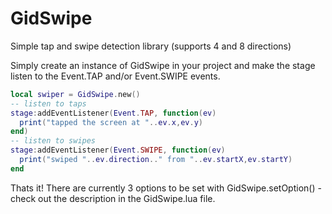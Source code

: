# GidSwipe
Simple tap and swipe detection library (supports 4 and 8 directions)

Simply create an instance of GidSwipe in your project and make the stage listen to the Event.TAP and/or Event.SWIPE events.

```lua
local swiper = GidSwipe.new()
-- listen to taps
stage:addEventListener(Event.TAP, function(ev) 
  print("tapped the screen at "..ev.x,ev.y)
end)
-- listen to swipes
stage:addEventListener(Event.SWIPE, function(ev)
  print("swiped "..ev.direction.." from "..ev.startX,ev.startY)
end
```

Thats it! There are currently 3 options to be set with GidSwipe.setOption() - check out the description in the GidSwipe.lua file.
